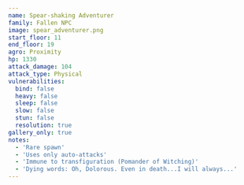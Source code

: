 ```yaml
---
name: Spear-shaking Adventurer
family: Fallen NPC
image: spear_adventurer.png
start_floor: 11
end_floor: 19
agro: Proximity
hp: 1330
attack_damage: 104
attack_type: Physical
vulnerabilities:
  bind: false
  heavy: false
  sleep: false
  slow: false
  stun: false
  resolution: true
gallery_only: true
notes:
  - 'Rare spawn'
  - 'Uses only auto-attacks'
  - 'Immune to transfiguration (Pomander of Witching)'
  - 'Dying words: Oh, Dolorous. Even in death...I will always...'
---
```

